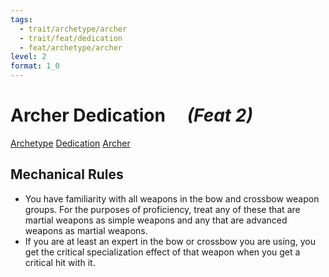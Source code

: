 ```yaml
---
tags:
  - trait/archetype/archer
  - trait/feat/dedication
  - feat/archetype/archer
level: 2
format: 1_0
---
```

# Archer Dedication &emsp;*(Feat 2)*

[Archetype](Archetype.md "Feat Trait") [Dedication](Dedication.md "Feat Trait") [Archer](Archer.md "Class Trait")

## Mechanical Rules

- You have familiarity with all weapons in the bow and crossbow weapon groups. For the purposes of proficiency, treat any of these that are martial weapons as simple weapons and any that are advanced weapons as martial weapons.
- If you are at least an expert in the bow or crossbow you are using, you get the critical specialization effect of that weapon when you get a critical hit with it.